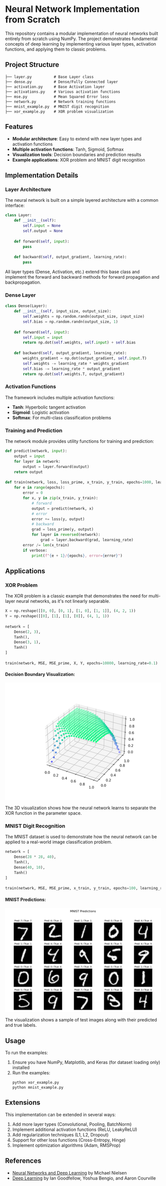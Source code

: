 # Neural Network Implementation from Scratch

This repository contains a modular implementation of neural networks built entirely from scratch using NumPy. The project demonstrates fundamental concepts of deep learning by implementing various layer types, activation functions, and applying them to classic problems.

## Project Structure

```
├── layer.py          # Base Layer class
├── dense.py          # Dense/Fully Connected layer
├── activation.py     # Base Activation layer
├── activations.py    # Various activation functions
├── mse.py            # Mean Squared Error loss
├── network.py        # Network training functions
├── mnist_example.py  # MNIST digit recognition
├── xor_example.py    # XOR problem visualization
```

## Features

- **Modular architecture**: Easy to extend with new layer types and activation functions
- **Multiple activation functions**: Tanh, Sigmoid, Softmax
- **Visualization tools**: Decision boundaries and prediction results
- **Example applications**: XOR problem and MNIST digit recognition

## Implementation Details

### Layer Architecture

The neural network is built on a simple layered architecture with a common interface:

```python
class Layer:
    def __init__(self):
        self.input = None
        self.output = None
        
    def forward(self, input):
        pass 
    
    def backward(self, output_gradient, learning_rate):
        pass
```

All layer types (Dense, Activation, etc.) extend this base class and implement the forward and backward methods for forward propagation and backpropagation.

### Dense Layer

```python
class Dense(Layer):
    def __init__(self, input_size, output_size):
        self.weights = np.random.randn(output_size, input_size)
        self.bias = np.random.randn(output_size, 1)
        
    def forward(self, input):
        self.input = input
        return np.dot(self.weights, self.input) + self.bias
    
    def backward(self, output_gradient, learning_rate):
        weights_gradient = np.dot(output_gradient, self.input.T)
        self.weights -= learning_rate * weights_gradient
        self.bias -= learning_rate * output_gradient
        return np.dot(self.weights.T, output_gradient)
```

### Activation Functions

The framework includes multiple activation functions:

- **Tanh**: Hyperbolic tangent activation
- **Sigmoid**: Logistic activation
- **Softmax**: For multi-class classification problems

### Training and Prediction

The network module provides utility functions for training and prediction:

```python
def predict(network, input):
    output = input
    for layer in network:
        output = layer.forward(output)
    return output

def train(network, loss, loss_prime, x_train, y_train, epochs=1000, learning_rate=0.01, verbose=True):
    for e in range(epochs):
        error = 0
        for x, y in zip(x_train, y_train):
            # forward
            output = predict(network, x)
            # error
            error += loss(y, output)
            # backward
            grad = loss_prime(y, output)
            for layer in reversed(network):
                grad = layer.backward(grad, learning_rate)
        error /= len(x_train)
        if verbose:
            print(f"{e + 1}/{epochs}, error={error}")
```

## Applications

### XOR Problem

The XOR problem is a classic example that demonstrates the need for multi-layer neural networks, as it's not linearly separable.

```python
X = np.reshape([[0, 0], [0, 1], [1, 0], [1, 1]], (4, 2, 1))
Y = np.reshape([[0], [1], [1], [0]], (4, 1, 1))

network = [
    Dense(2, 3),
    Tanh(),
    Dense(3, 1),
    Tanh()
]

train(network, MSE, MSE_prime, X, Y, epochs=10000, learning_rate=0.1)
```

#### Decision Boundary Visualization:

![XOR Decision Boundary](decision_boundary.png)

The 3D visualization shows how the neural network learns to separate the XOR function in the parameter space.

### MNIST Digit Recognition

The MNIST dataset is used to demonstrate how the neural network can be applied to a real-world image classification problem.

```python
network = [
    Dense(28 * 28, 40),
    Tanh(),
    Dense(40, 10),
    Tanh()
]

train(network, MSE, MSE_prime, x_train, y_train, epochs=100, learning_rate=0.1)
```

#### MNIST Predictions:

![MNIST Predictions](mnist_predictions.png)

The visualization shows a sample of test images along with their predicted and true labels.

## Usage

To run the examples:

1. Ensure you have NumPy, Matplotlib, and Keras (for dataset loading only) installed
2. Run the examples:
   ```
   python xor_example.py
   python mnist_example.py
   ```

## Extensions

This implementation can be extended in several ways:

1. Add more layer types (Convolutional, Pooling, BatchNorm)
2. Implement additional activation functions (ReLU, LeakyReLU)
3. Add regularization techniques (L1, L2, Dropout)
4. Support for other loss functions (Cross-Entropy, Hinge)
5. Implement optimization algorithms (Adam, RMSProp)

## References

- [Neural Networks and Deep Learning](http://neuralnetworksanddeeplearning.com/) by Michael Nielsen
- [Deep Learning](https://www.deeplearningbook.org/) by Ian Goodfellow, Yoshua Bengio, and Aaron Courville
